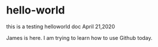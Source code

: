 # hello-world
this is a testing helloworld doc April 21,2020

James is here. I am trying to learn how to use Github today.
